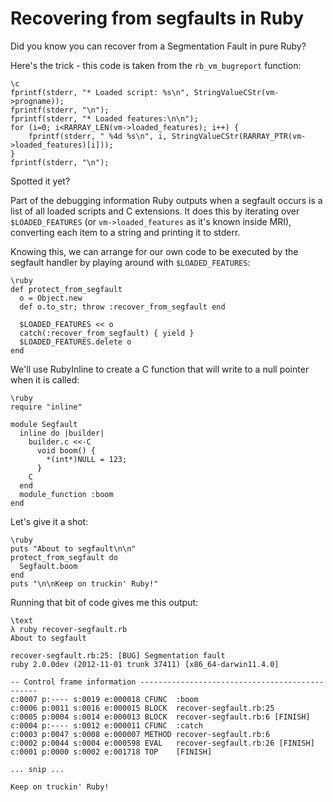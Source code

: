 # Recovering from segfaults in Ruby

Did you know you can recover from a Segmentation Fault in pure Ruby?

Here's the trick - this code is taken from the `rb_vm_bugreport` function:

    \c
    fprintf(stderr, "* Loaded script: %s\n", StringValueCStr(vm->progname));
    fprintf(stderr, "\n");
    fprintf(stderr, "* Loaded features:\n\n");
    for (i=0; i<RARRAY_LEN(vm->loaded_features); i++) {
        fprintf(stderr, " %4d %s\n", i, StringValueCStr(RARRAY_PTR(vm->loaded_features)[i]));
    }
    fprintf(stderr, "\n");

Spotted it yet?

Part of the debugging information Ruby outputs when a segfault occurs is a list of all loaded scripts and C extensions. It does this by iterating over `$LOADED_FEATURES` (or `vm->loaded_features` as it's known inside MRI), converting each item to a string and printing it to stderr.

Knowing this, we can arrange for our own code to be executed by the segfault handler by playing around with `$LOADED_FEATURES`:

    \ruby
    def protect_from_segfault
      o = Object.new
      def o.to_str; throw :recover_from_segfault end
      
      $LOADED_FEATURES << o
      catch(:recover_from_segfault) { yield }
      $LOADED_FEATURES.delete o
    end

We'll use RubyInline to create a C function that will write to a null pointer when it is called:

    \ruby
    require "inline"
    
    module Segfault
      inline do |builder|
        builder.c <<-C
          void boom() {
            *(int*)NULL = 123;
          }
        C
      end
      module_function :boom
    end

Let's give it a shot:

    \ruby
    puts "About to segfault\n\n"
    protect_from_segfault do
      Segfault.boom
    end
    puts "\n\nKeep on truckin' Ruby!"

Running that bit of code gives me this output:

    \text
    λ ruby recover-segfault.rb 
    About to segfault
    
    recover-segfault.rb:25: [BUG] Segmentation fault
    ruby 2.0.0dev (2012-11-01 trunk 37411) [x86_64-darwin11.4.0]
    
    -- Control frame information -----------------------------------------------
    c:0007 p:---- s:0019 e:000018 CFUNC  :boom
    c:0006 p:0011 s:0016 e:000015 BLOCK  recover-segfault.rb:25
    c:0005 p:0004 s:0014 e:000013 BLOCK  recover-segfault.rb:6 [FINISH]
    c:0004 p:---- s:0012 e:000011 CFUNC  :catch
    c:0003 p:0047 s:0008 e:000007 METHOD recover-segfault.rb:6
    c:0002 p:0044 s:0004 e:000598 EVAL   recover-segfault.rb:26 [FINISH]
    c:0001 p:0000 s:0002 e:001718 TOP    [FINISH]
    
    ... snip ...
    
    Keep on truckin' Ruby!